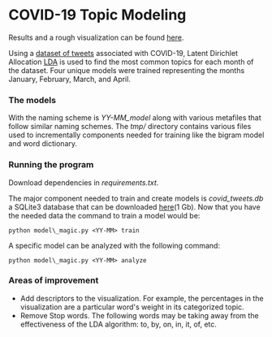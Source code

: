 # COVID-19 Topic Modeling

Results and a rough visualization can be found [here](https://jesuzsh.github.io/covid-tweets-lda/).

Using a [dataset of tweets](https://github.com/echen102/covid-19-tweetids)
associated with COVID-19, Latent Dirichlet Allocation [LDA](https://radimrehurek.com/gensim_3.8.3/models/ldamodel.html)
is used to find the most common topics for each month of the dataset. Four
unique models were trained representing the months January, February, March, 
and April.

### The models

With the naming scheme is _YY-MM\_model_ along with various metafiles that
follow similar naming schemes. The _tmp/_ directory contains various files used
to incrementally components needed for training like the bigram model and word
dictionary. 

### Running the program

Download dependencies in _requirements.txt_.

The major component needed to train and create models is _covid_tweets.db_ a
SQLite3 database that can be downloaded [here](https://drive.google.com/open?id=1AmQ9ydTWMns9AgWGXDqt6iH0yOlnV48Z)(1 Gb).
Now that you have the needed data the command to train a model would be:

    python model\_magic.py <YY-MM> train

A specific model can be analyzed with the following command:

    python model\_magic.py <YY-MM> analyze

### Areas of improvement
* Add descriptors to the visualization. For example, the percentages in the
  visualization are a particular word's weight in its categorized topic.
* Remove Stop words. The following words may be taking away from the
  effectiveness of the LDA algorithm: to, by, on, in, it, of, etc.
